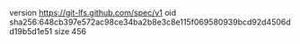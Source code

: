 version https://git-lfs.github.com/spec/v1
oid sha256:648cb397e572ac98ce34ba2b8e3c8e115f069580939bcd92d4506dd19b5d1e51
size 456
